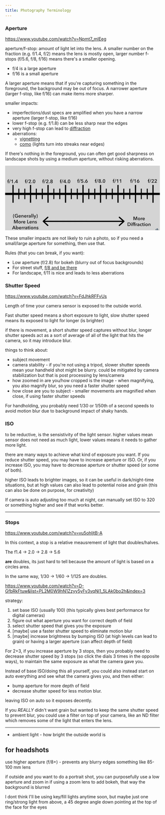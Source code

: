```yaml
---
title: Photography Terminology
---
```


### Aperture

<https://www.youtube.com/watch?v=Npmt7_mlEeg>

aperture/f-stop: amount of light let into the lens. A smaller number on the fraction (e.g. f/1.4, f/2) means the lens is mostly open, larger number f-stops (f/5.6, f/8, f/16) means there's a smaller opening.

- f/4 is a large aperture
- f/16 is a small aperture

A larger aperture means that if you're capturing something in the foreground, the background may be out of focus. A narrower aperture (larger f-stop, like f/16) can make items more sharper.

smaller impacts:

- imperfections/dust specs are amplified when you have a narrow aperture (larger f-stop, like f/16)
- lower f-stop (e.g. f/1.8) can be less sharp near the edges
- very high f-stop can lead to [diffraction](https://en.wikipedia.org/wiki/Diffraction)
- aberrations:
  - [vignetting](https://en.wikipedia.org/wiki/Vignetting)
  - [como](<https://en.wikipedia.org/wiki/Coma_(optics)>) (lights turn into streaks near edges)

If there's nothing in the foreground, you can often get good sharpness on landscape shots by using a medium aperture, without risking aberrations.

![](./images/2024-09-09--13_47_58.jpg)

These smaller impacts are not likely to ruin a photo, so if you need a small/large aperture for something, then use that.

Rules (that you can break, if you want):

- Low aperture (f/2.8) for bokeh (blurry out of focus backgrounds)
- For street stuff, [f/8 and be there](https://www.youtube.com/watch?v=DQcFQ-2dtB0)
- For landscape, f/11 is nice and leads to less aberrations

### Shutter Speed

<https://www.youtube.com/watch?v=FdJhkRFFvUs>

Length of time your camera sensor is exposed to the outside world.

Fast shutter speed means a short exposure to light, slow shutter speed means its exposed to light for longer (is brighter)

if there is movement, a short shutter speed captures without blur, longer shutter speeds act as a sort of average of all of the light that hits the camera, so it may introduce blur.

things to think about:

- subject movement
- camera stability - if you're not using a tripod, slower shutter speeds mean your handheld shot might be blurry. could be mitigated by camera stabilization but that is post processing by lens/camera
- how zoomed in are you/how cropped is the image - when magnifying, you also magnify blur, so you need a faster shutter speed
- how close are you to subject - smaller movements are magnified when close, if using faster shutter speeds

For handholding, you probably need 1/30 or 1/50th of a second speeds to avoid motion blur due to background impact of shaky hands.

### ISO

to be reductive, is the sensistivity of the light sensor. higher values mean sensor does not need as much light, lower values means it needs to gather more light.

there are many ways to achieve what kind of exposure you want. If you reduce shutter speed, you may have to increase aperture or ISO. Or, if you increase ISO, you may have to decrease aperture or shutter speed (or some of both).

higher ISO leads to brighter images, so it can be useful in dark/night-time situations, but at high values can also lead to potential noise and grain (this can also be done on purpose, for creativity)

If camera is auto adjusting too much at night, can manually set ISO to 320 or something higher and see if that works better.

---

### Stops

<https://www.youtube.com/watch?v=vu5ohljtB-A>

In this context, a stop is a relative meausrement of light that doubles/halves.

The f1.4 -> 2.0 -> 2.8 -> 5.6

**are** doubles, its just hard to tell because the amount of light is based on a circles area.

In the same way, 1/30 -> 1/60 -> 1/125 are doubles.

<https://www.youtube.com/watch?v=D-GfbRkFtuw&list=PL2M0W9hN1Zzyy5yFv3vqNi1_5LAk0bo2h&index=3>

strategy:

1. set base ISO (usually 100) (this typically gives best performance for digital cameras)
1. figure out what aperture you want for correct depth of field
1. select shutter speed that gives you the exposure
1. [maybe] use a faster shutter speed to eliminate motion blur
1. [maybe] increase brightness by bumping ISO (at high levels can lead to grain) or having a larger aperture (can affect depth of field)

For 2+3, if you increase aperture by 3 stops, then you probably need to decrease shutter speed by 3 stops (so click the dials 3 times in the opposite ways), to maintain the same exposure as what the camera gave you.

Instead of base ISO/doing this all yourself, you could also instead start on auto everything and see what the camera gives you, and then either:

- bump aperture for more depth of field
- decrease shutter speed for less motion blur.

leaving ISO on auto so it exposes decently.

If you _REALLY_ didn't want grain but wanted to keep the same shutter speed to prevent blur, you could use a filter on top of your camera, like an ND filter which removes some of the light that enters the lens.

---

- ambient light - how bright the outside world is

## for headshots

use higher aperture (f/8+) - prevents any blurry edges
something like 85-100 mm lens

if outside and you want to do a portrait shot, you can purposefully use a low aperture and zoom in if using a zoom lens to add bokeh, that way the background is blurred

I dont think I'll be using key/fill lights anytime soon, but maybe just one ring/strong light from above, a 45 degree angle down pointing at the top of the face for the eyes
